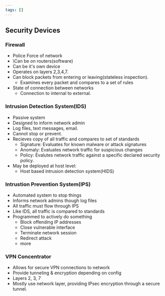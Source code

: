 ```yaml
---
tags: []
---
```

## Security Devices

### Firewall
- Police Force of network
- \Can be on routers(software)
- Can be it's own device
- Operates on layers 2,3,4,7.
- Can block packets from entering or leaving(stateless inspection).
	- Examines every packet and compares to a set of rules
- State of connection between networks
	- Connection to internal to external.
### Intrusion Detection System(IDS)
- Passive system 
- Designed to inform network admin
- Log files, text messages, email.
- Cannot stop or prevent.
- Recieves copy of all traffic and compares to set of standards
	- Signature: Evaluates for known malware or attack signatures
	- Anomaly: Evaluates network traffic for suspicious changes
	- Policy: Evalutes network traffic against a specific declared security policy.
 - May be deployed at host level:
	 - Host based intrusion detection system(HIDS)
### Intrustion Prevention System(IPS)
- Automated system to stop things
- Informs network admins though log files
- All traffic must flow through IPS
- Like IDS, all traffic is compared to standards
- Programmed to actively do something
	- Block offending IP addresses
	- Close vulnerable interface
	- Terminate network session
	- Redirect attack
	- more
### VPN Concentrator
- Allows for secure VPN connections to network
- Provide tunneling & encryption depending on config
- Layers 2, 3, 7
- Mostly use network layer, providing IPsec encryption through a secure tunnel.